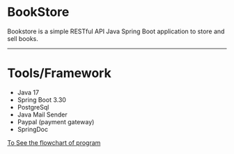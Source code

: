 # BookStore
Bookstore is a simple RESTful API Java Spring Boot application to store and sell books.

---
# Tools/Framework
<ul>
<li>Java 17</li>
<li>Spring Boot 3.30</li>
<li>PostgreSql</li>
<li>Java Mail Sender</li>
<li>Paypal (payment gateway)</li>
<li>SpringDoc</li>
</ul>

[To See the flowchart of program](https://drive.google.com/file/d/1eDNLZZEfY_KHY1k-81F65CmvEaR2JgH-/view)
